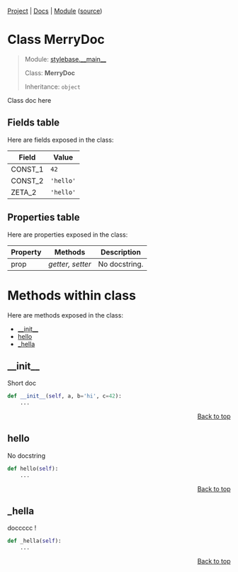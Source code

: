 [Project](/README.md) | [Docs](/docs/README.md) | [Module](/docs/modules/stylebase/__main__/README.md) ([source](/stylebase/__main__.py))

# Class MerryDoc
> Module: [stylebase.\_\_main\_\_](/docs/modules/stylebase/__main__/README.md)
>
> Class: **MerryDoc**
>
> Inheritance: `object`

Class doc here

## Fields table
Here are fields exposed in the class:

| Field | Value |
| --- | --- |
| CONST\_1 | `42` |
| CONST\_2 | `'hello'` |
| ZETA\_2 | `'hello'` |

## Properties table
Here are properties exposed in the class:

| Property | Methods | Description |
| --- | --- | --- |
| prop | _getter, setter_ | No docstring. |

# Methods within class
Here are methods exposed in the class:
- [\_\_init\_\_](#__init__)
- [hello](#hello)
- [\_hella](#_hella)

## \_\_init\_\_
Short doc

```python
def __init__(self, a, b='hi', c=42):
    ...
```

<p align="right"><a href="#class-merrydoc">Back to top</a></p>

## hello
No docstring

```python
def hello(self):
    ...
```

<p align="right"><a href="#class-merrydoc">Back to top</a></p>

## \_hella
doccccc !

```python
def _hella(self):
    ...
```

<p align="right"><a href="#class-merrydoc">Back to top</a></p>
